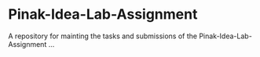 # Pinak-Idea-Lab-Assignment
A repository for mainting the tasks and submissions of the Pinak-Idea-Lab-Assignment ...
